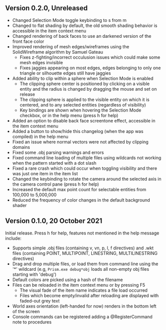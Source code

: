 

## Version 0.2.0, Unreleased

- Changed Selection Mode toggle keybinding to s from m
- Changed to flat shading by default, the old smooth shading behavior is accessible in the item context menu
- Changed rendering of back faces to use an darkened version of the front face color
- Improved rendering of mesh edges/wireframes using the SolidWireframe algorithm by Samuel Gateau
  - Fixes z-fighting/incorrect occulusion issues which could make some mesh edges invisible
  - Fixes jaggies appearing on most edges, edges belonging to only one triangle or silhouette edges still have jaggies
- Added ability to clip within a sphere when Selection Mode is enabled
  - The clipping sphere center is positioned by clicking on a visible entity and the radius is changed by dragging the mouse and set on release
  - The clipping sphere is applied to the visible entity on which it is centered, and to any selected entities (regardless of visibility)
  - Key bindings are shown when hovering the Selection Mode checkbox, or in the help menu (press h for help)
- Added an option to disable back face screentone effect, accessible in the item context menu
- Added a button to show/hide this changelog (when the app was compiled) in the help menu
- Fixed an issue where normal vectors were not affected by clipping domains
- Fixed some .obj parsing warnings and errors
- Fixed command line loading of multiple files using wildcards not working when the pattern started with a dot slash
- Fixed a rare crash which could occur when toggling visibility and there was just one item in the item list
- Changed the keybinding to rotate the camera around the selected axis in the camera control pane (press h for help)
- Increased the default max point count for selectable entities from 100,000 to 5,000,000
- Reduced the frequency of color changes in the default background shader


## Version 0.1.0, 20 October 2021

Initial release. Press h for help, features not mentioned in the help message include:

- Supports simple .obj files (containing v, vn, p, l, f directives) and .wkt files (containing POINT, MULTIPOINT, LINESTRING, MULTILINESTRING directives)
- Drag and drop multiple files, or load them from command line using the '*' wildcard (e.g, `Prism.exe debug*obj` loads all non-empty obj files starting with 'debug')
- Default colors are picked using a hash of the filename
- Files can be reloaded in the item context menu or by pressing F5
  - The visual fade of the item name indicates a file load occurred
  - Files which become empty/invalid after reloading are displayed with faded-out grey text
- World axes orientation (left-handed for now) renders in the bottom left of the screen
- Console commands can be registered adding a @RegisterCommand note to procedures
